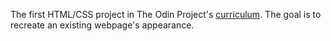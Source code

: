 The first HTML/CSS project in The Odin Project's [curriculum](http://www.theodinproject.com/courses/web-development-101/lessons/html-css).  The goal is to recreate an existing webpage's appearance.